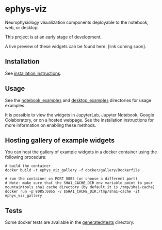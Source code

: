 # ephys-viz

Neurophysiology visualization components deployable to the notebook, web, or desktop.

This project is at an early stage of development.

A live preview of these widgets can be found here: [link coming soon].

## Installation

See [installation instructions](generated/docs/install.md).

## Usage

See the [notebook_examples](notebook_examples) and [desktop_examples](desktop_examples) directories for usage examples.

It is possible to view the widgets in JupyterLab, Jupyter Notebook, Google Colaboratory, or on a hosted webpage. See the installation instructions for more information on enabling these methods.

## Hosting gallery of example widgets

You can host the gallery of example widgets in a docker container using the following procedure:

```
# build the container
docker build -t ephys_viz_gallery -f docker/gallery/Dockerfile .

# run the container on PORT 8085 (or choose a different port)
# Note: make sure that the SHA1_CACHE_DIR env variable point to your mountaintools sha1 cache directory (by default it is /tmp/sha1-cache)
docker run -p 8085:6065 -v $SHA1_CACHE_DIR:/tmp/sha1-cache -it ephys_viz_gallery
```

## Tests

Some docker tests are available in the [generated/tests](generated/tests) directory.

